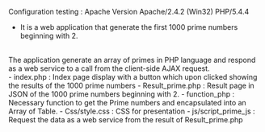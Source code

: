 Configuration testing : 
Apache Version	Apache/2.4.2 (Win32) PHP/5.4.4

-	It is a web application that generate the first 1000 prime numbers beginning with 2. 
<br/>
The application generate an array of primes in PHP language and respond as a web service to a call from the client-side AJAX request.
<br/>
-	index.php  : Index page display with a button which upon clicked showing the results of the 1000 prime numbers
-	Result_prime.php : Result page in JSON of the 1000 prime numbers beginning with 2.
-	function_php : Necessary function to get the Prime numbers and encapsulated into an Array of Table. 
-	Css/style.css : CSS for presentation 
-	js/script_prime_js : Request the data as a web service from the result of Result_prime.php 
